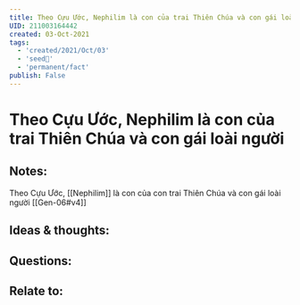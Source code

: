 ```yaml
---
title: Theo Cựu Ước, Nephilim là con của trai Thiên Chúa và con gái loài người
UID: 211003164442
created: 03-Oct-2021
tags:
  - 'created/2021/Oct/03'
  - 'seed🥜'
  - 'permanent/fact'
publish: False
---
```

# Theo Cựu Ước, Nephilim là con của trai Thiên Chúa và con gái loài người

## Notes:
Theo Cựu Ước, [[Nephilim]] là con của con trai Thiên Chúa và con gái loài người [[Gen-06#v4]]

## Ideas & thoughts:

## Questions:

## Relate to:
